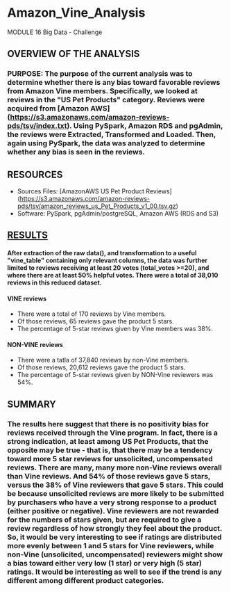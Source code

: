 # Amazon_Vine_Analysis
MODULE 16 Big Data - Challenge

## OVERVIEW OF THE ANALYSIS
### PURPOSE:  The purpose of the current analysis was to determine whether there is any bias toward favorable reviews from Amazon Vine members.  Specifically, we looked at reviews in the "US Pet Products" category.  Reviews were acquired from [Amazon AWS] (https://s3.amazonaws.com/amazon-reviews-pds/tsv/index.txt).  Using PySpark, Amazon RDS and pgAdmin, the reviews were Extracted, Transformed and Loaded.  Then, again using PySpark, the data was analyzed to determine whether any bias is seen in the reviews.

## RESOURCES
  - Sources Files: [AmazonAWS US Pet Product Reviews] (https://s3.amazonaws.com/amazon-reviews-pds/tsv/amazon_reviews_us_Pet_Products_v1_00.tsv.gz) 
  - Software:  PySpark, pgAdmin/postgreSQL, Amazon AWS (RDS and S3)
 

## [RESULTS](Images/Data_results.png)
#### After extraction of the raw data(), and transformation to a useful "vine_table" containing only relevant columns, the data was further limited to reviews receiving at least 20 votes (total_votes >=20), and where there are at least 50% helpful votes.  There were a total of 38,010 reviews in this reduced dataset.

#### VINE reviews
  - There were a total of 170 reviews by Vine members.
  - Of those reviews, 65 reviews gave the product 5 stars.
  - The percentage of 5-star reviews given by Vine members was 38%.


#### NON-VINE reviews
  - There were a tatla of 37,840 reviews by non-Vine members.
  - Of those reviews, 20,612 reviews gave the product 5 stars.
  - The percentage of 5-star reviews given by NON-Vine reviewers was 54%.


## SUMMARY
### The results here suggest that there is no positivity bias for reviews received through the Vine program.  In fact, there is a strong indication, at least among US Pet Products, that the opposite may be true - that is, that there may be a tendency toward more 5 star reviews for unsolicited, uncompensated reviews.  There are many, many more non-Vine reviews overall than Vine reviews.  And 54% of those reviews gave 5 stars, versus the 38% of Vine reviewers that gave 5 stars.  This could be because unsolicited reviews are more likely to be submitted by purchasers who have a very strong response to a product (either positive or negative).  Vine reviewers are not rewarded for the numbers of stars given, but are required to give a review regardless of how strongly they feel about the product.  So, it would be very interesting to see if ratings are distributed more evenly between 1 and 5 stars for Vine reviewers, while non-Vine (unsolicited, uncompensated) reviewers might show a bias toward either very low (1 star) or very high (5 star) ratings.  It would be interesting as well to see if the trend is any different among different product categories.



